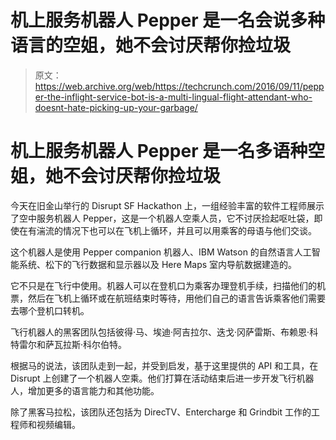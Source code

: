 # 机上服务机器人 Pepper 是一名会说多种语言的空姐，她不会讨厌帮你捡垃圾 

> 原文：<https://web.archive.org/web/https://techcrunch.com/2016/09/11/pepper-the-inflight-service-bot-is-a-multi-lingual-flight-attendant-who-doesnt-hate-picking-up-your-garbage/>

# 机上服务机器人 Pepper 是一名多语种空姐，她不会讨厌帮你捡垃圾

今天在旧金山举行的 Disrupt SF Hackathon 上，一组经验丰富的软件工程师展示了空中服务机器人 Pepper，这是一个机器人空乘人员，它不讨厌捡起呕吐袋，即使在有湍流的情况下也可以在飞机上循环，并且可以用乘客的母语与他们交谈。

这个机器人是使用 Pepper companion 机器人、IBM Watson 的自然语言人工智能系统、松下的飞行数据和显示器以及 Here Maps 室内导航数据建造的。

它不只是在飞行中使用。机器人可以在登机口为乘客办理登机手续，扫描他们的机票，然后在飞机上循环或在航班结束时等待，用他们自己的语言告诉乘客他们需要去哪个登机口转机。

飞行机器人的黑客团队包括彼得·马、埃迪·阿吉拉尔、迭戈·冈萨雷斯、布赖恩·科特雷尔和萨瓦拉斯·科尔伯特。

根据马的说法，该团队走到一起，并受到启发，基于这里提供的 API 和工具，在 Disrupt 上创建了一个机器人空乘。他们打算在活动结束后进一步开发飞行机器人，增加更多的语言能力和其他功能。

除了黑客马拉松，该团队还包括为 DirecTV、Entercharge 和 Grindbit 工作的工程师和视频编辑。